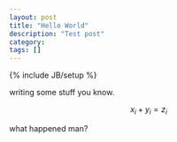 ```yaml
---
layout: post
title: "Hello World"
description: "Test post"
category: 
tags: []
---
```

{% include JB/setup %}

writing some stuff you know.

$$x_i + y_i = z_i$$

what happened man?
